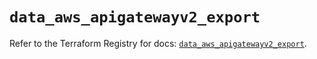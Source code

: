 # `data_aws_apigatewayv2_export`

Refer to the Terraform Registry for docs: [`data_aws_apigatewayv2_export`](https://registry.terraform.io/providers/hashicorp/aws/6.3.0/docs/data-sources/apigatewayv2_export).
